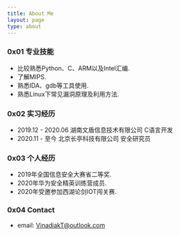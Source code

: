 ```yaml
---
title: About Me
layout: page
type: about
---
```


### 0x01 专业技能

* 比较熟悉Python、C、ARM以及Intel汇编.
* 了解MIPS.
* 熟悉IDA、gdb等工具使用.
* 熟悉Linux下常见漏洞原理及利用方法.



### 0x02 实习经历

* 2019.12 - 2020.06 湖南文盾信息技术有限公司      C语言开发
* 2020.11 - 至今        北京长亭科技有限公司             安全研究员



### 0x03 个人经历

* 2019年全国信息安全大赛省二等奖.
* 2020年华为安全精英训练营成员.
* 2020年受邀参加西湖论剑IOT闯关赛.

### 0x04 Contact

* email: VinadiakT@outlook.com

